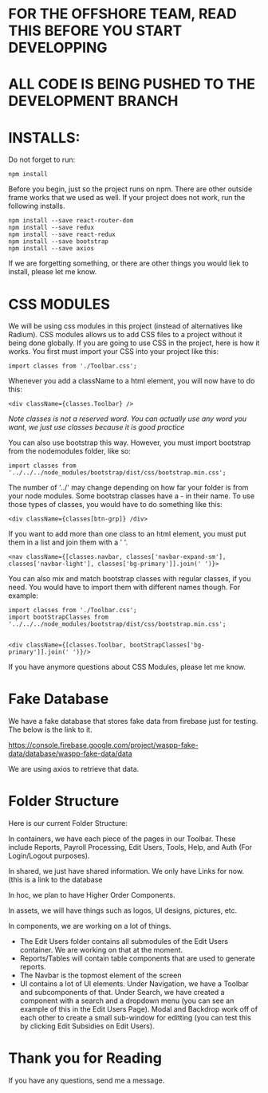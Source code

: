 # FOR THE OFFSHORE TEAM, READ THIS BEFORE YOU START DEVELOPPING
# ALL CODE IS BEING PUSHED TO THE DEVELOPMENT BRANCH

# INSTALLS:

Do not forget to run:

    npm install
    
Before you begin, just so the project runs on npm.
There are other outside frame works that we used as well.
If your project does not work, run the following installs.

    npm install --save react-router-dom
    npm install --save redux
    npm install --save react-redux
    npm install --save bootstrap
    npm install --save axios
    
If we are forgetting something, or there are other things you would liek to install, please let me know.

# CSS MODULES
    
We will be using css modules in this project (instead of alternatives like Radium).
CSS modules allows us to add CSS files to a project without it being done globally.
If you are going to use CSS in the project, here is how it works.
You first must import your CSS into your project like this:

    import classes from './Toolbar.css';

Whenever you add a className to a html element, you will now have to do this:

    <div className={classes.Toolbar} />
    
*Note classes is not a reserved word.  You can actually use any word you want, we just use classes because it is good practice*

You can also use bootstrap this way.  However, you must import bootstrap from the nodemodules folder, like so:

    import classes from '../../../node_modules/bootstrap/dist/css/bootstrap.min.css';
    
The number of '../' may change depending on how far your folder is from your node modules.
Some bootstrap classes have a - in their name.  To use those types of classes, you would have to do something like this:

    <div className={classes[btn-grp]} /div>

If you want to add more than one class to an html element, you must put them in a list and join them with a ' '.

    <nav className={[classes.navbar, classes['navbar-expand-sm'], classes['navbar-light'], classes['bg-primary']].join(' ')}>

You can also mix and match bootstrap classes with regular classes, if you need.
You would have to import them with different names though.  For example:

    import classes from './Toolbar.css';
    import bootStrapClasses from '../../../node_modules/bootstrap/dist/css/bootstrap.min.css';
    
    
    <div className={[classes.Toolbar, bootStrapClasses['bg-primary']].join(' ')}/>

If you have anymore questions about CSS Modules, please let me know.

# Fake Database

We have a fake database that stores fake data from firebase just for testing.  The below is the link to it.

https://console.firebase.google.com/project/waspp-fake-data/database/waspp-fake-data/data

We are using axios to retrieve that data.

# Folder Structure

Here is our current Folder Structure:

In containers, we have each piece of the pages in our Toolbar. These include Reports, Payroll Processing, Edit Users, Tools, Help, and Auth (For Login/Logout purposes).

In shared, we just have shared information.  We only have Links for now.  (this is a link to the database

In hoc, we plan to have Higher Order Components.

In assets, we will have things such as logos, UI designs, pictures, etc.

In components, we are working on a lot of things.
- The Edit Users folder contains all submodules of the Edit Users container.  We are working on that at the moment.
- Reports/Tables will contain table components that are used to generate reports.
- The Navbar is the topmost element of the screen
- UI contains a lot of UI elements.  Under Navigation, we have a Toolbar and subcomponents of that.  Under Search, we have created a component with a search and a dropdown menu (you can see an example of this in the Edit Users Page).  Modal and Backdrop work off of each other to create a small sub-window for editting (you can test this by clicking Edit Subsidies on Edit Users).

# Thank you for Reading

If you have any questions, send me a message.
